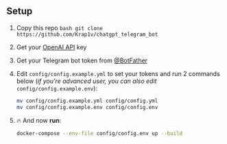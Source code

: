 ## Setup
1. Copy this repo ```bash git clone https://github.com/Krap1v/chatgpt_telegram_bot ```
   

2. Get your [OpenAI API](https://openai.com/api/) key

3. Get your Telegram bot token from [@BotFather](https://t.me/BotFather)

4. Edit `config/config.example.yml` to set your tokens and run 2 commands below (*if you're advanced user, you can also edit* `config/config.example.env`):
    ```bash
    mv config/config.example.yml config/config.yml
    mv config/config.example.env config/config.env
    ```

5. 🔥 And now **run**:
    ```bash
    docker-compose --env-file config/config.env up --build
    ```
